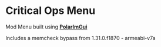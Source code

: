 # Critical Ops Menu

Mod Menu built using **[PolarImGui](https://github.com/Polarmods/PolarImGui)** 
 
Includes a memcheck bypass from 1.31.0.f1870 - armeabi-v7a
